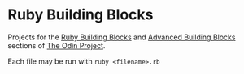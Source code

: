 # Ruby Building Blocks

Projects for the [Ruby Building Blocks](http://www.theodinproject.com/courses/ruby-programming/lessons/building-blocks)
and [Advanced Building Blocks](http://www.theodinproject.com/courses/ruby-programming/lessons/advanced-building-blocks)
sections of [The Odin Project](http://www.theodinproject.com).

Each file may be run with `ruby <filename>.rb`
